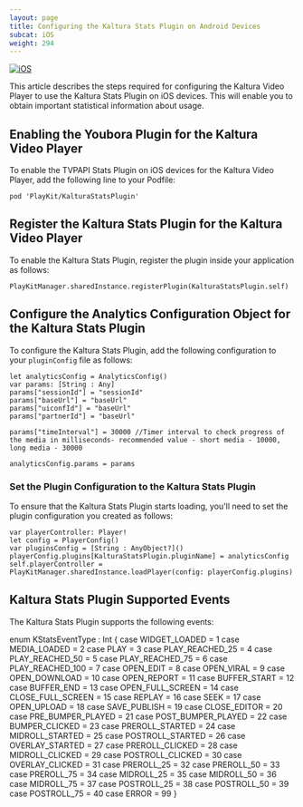 ```yaml
---
layout: page
title: Configuring the Kaltura Stats Plugin on Android Devices
subcat: iOS
weight: 294
---
```


[![iOS](https://img.shields.io/badge/iOS-Supported-green.svg)](https://github.com/kaltura/player-sdk-native-ios) 

This article describes the steps required for configuring the Kaltura Video Player to use the Kaltura Stats Plugin on iOS devices. This will enable you to obtain important statistical information about usage.

## Enabling the Youbora Plugin for the Kaltura Video Player  

To enable the TVPAPI Stats Plugin on iOS devices for the Kaltura Video Player, add the following line to your Podfile: 

```
pod 'PlayKit/KalturaStatsPlugin'
```

## Register the Kaltura Stats Plugin for the Kaltura Video Player  

To enable the Kaltura Stats Plugin, register the plugin inside your application as follows:

```
PlayKitManager.sharedInstance.registerPlugin(KalturaStatsPlugin.self)
```

## Configure the Analytics Configuration Object for the Kaltura Stats Plugin  

To configure the Kaltura Stats Plugin, add the following configuration to your `pluginConfig` file as follows:

```
let analyticsConfig = AnalyticsConfig()
var params: [String : Any]
params["sessionId"] = "sessionId"
params["baseUrl"] = "baseUrl" 
params["uiconfId"] = "baseUrl" 
params["partnerId"] = "baseUrl" 

params["timeInterval"] = 30000 //Timer interval to check progress of the media in milliseconds- recommended value - short media - 10000, long media - 30000

analyticsConfig.params = params
```

### Set the Plugin Configuration to the Kaltura Stats Plugin  

To ensure that the Kaltura Stats Plugin starts loading, you'll need to set the plugin configuration you created as follows:

```
var playerController: Player!
let config = PlayerConfig()
var pluginsConfig = [String : AnyObject?]()
playerConfig.plugins[KalturaStatsPlugin.pluginName] = analyticsConfig
self.playerController = PlayKitManager.sharedInstance.loadPlayer(config: playerConfig.plugins)
```

## Kaltura Stats Plugin Supported Events  

The Kaltura Stats Plugin supports the following events:

enum KStatsEventType : Int {
case WIDGET_LOADED = 1
case MEDIA_LOADED = 2
case PLAY = 3
case PLAY_REACHED_25 = 4
case PLAY_REACHED_50 = 5
case PLAY_REACHED_75 = 6
case PLAY_REACHED_100 = 7
case OPEN_EDIT = 8
case OPEN_VIRAL = 9
case OPEN_DOWNLOAD = 10
case OPEN_REPORT = 11
case BUFFER_START = 12
case BUFFER_END = 13
case OPEN_FULL_SCREEN = 14
case CLOSE_FULL_SCREEN = 15
case REPLAY = 16
case SEEK = 17
case OPEN_UPLOAD = 18
case SAVE_PUBLISH = 19
case CLOSE_EDITOR = 20
case PRE_BUMPER_PLAYED = 21
case POST_BUMPER_PLAYED = 22
case BUMPER_CLICKED = 23
case PREROLL_STARTED = 24
case MIDROLL_STARTED = 25
case POSTROLL_STARTED = 26
case OVERLAY_STARTED = 27
case PREROLL_CLICKED = 28
case MIDROLL_CLICKED = 29
case POSTROLL_CLICKED = 30
case OVERLAY_CLICKED = 31
case PREROLL_25 = 32
case PREROLL_50 = 33
case PREROLL_75 = 34
case MIDROLL_25 = 35
case MIDROLL_50 = 36
case MIDROLL_75 = 37
case POSTROLL_25 = 38
case POSTROLL_50 = 39
case POSTROLL_75 = 40
case ERROR = 99
}






